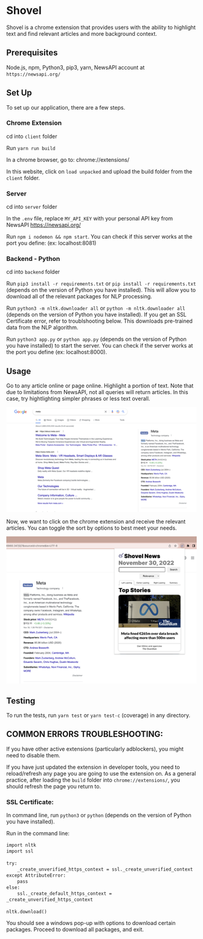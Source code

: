 # Shovel

Shovel is a chrome extension that provides users with the ability to highlight text and find relevant articles and more background context.

## Prerequisites

Node.js, npm, Python3, pip3, yarn, NewsAPI account at `https://newsapi.org/`

## Set Up

To set up our application, there are a few steps.

### Chrome Extension

cd into `client` folder

Run `yarn run build`

In a chrome browser, go to: chrome://extensions/

In this website, click on `load unpacked` and upload the build folder from the `client` folder.

### Server

cd into `server` folder

In the `.env` file, replace `MY_API_KEY` with your personal API key from NewsAPI https://newsapi.org/

Run `npm i nodemon && npm start`. You can check if this server works at the port you define: (ex: localhost:8081)

### Backend - Python

cd into `backend` folder

Run `pip3 install -r requirements.txt` or `pip install -r requirements.txt` (depends on the version of Python you have installed). This will allow you to download all of the relevant packages for NLP processing.

Run `python3 -m nltk.downloader all` or `python -m nltk.downloader all` (depends on the version of Python you have installed). If you get an SSL Certificate error, refer to troublshooting below. This downloads pre-trained data from the NLP algorithm.

Run `python3 app.py` or `python app.py` (depends on the version of Python you have installed) to start the server. You can check if the server works at the port you define (ex: localhost:8000).

## Usage

Go to any article online or page online. Highlight a portion of text. Note that due to limitations from  NewsAPI, not all queries will return articles. In this case, try hightlighting simpler phrases or less text overall.

![Screenshot](highlightimage.png)

Now, we want to click on the chrome extension and receive the relevant articles. You can toggle the sort by options to best meet your needs.

![Screenshot](extensionimage.png)

## Testing 

To run the tests, run `yarn test` or `yarn test-c` (coverage) in any directory.

## COMMON ERRORS TROUBLESHOOTING:

If you have other active extensions (particularly adblockers), you might need to disable them.

If you have just updated the extension in developer tools, you need to reload/refresh any page you are going to use the extension on. As a general practice, after loading the `build` folder into `chrome://extensions/`, you should refresh the page you return to. 

### SSL Certificate: 

In command line, run `python3` or `python` (depends on the version of Python you have installed).

Run in the command line:
```
import nltk
import ssl

try:
    _create_unverified_https_context = ssl._create_unverified_context
except AttributeError:
    pass
else:
    ssl._create_default_https_context = _create_unverified_https_context

nltk.download()
```

You should see a windows pop-up with options to download certain packages. Proceed to download all packages, and exit. 
